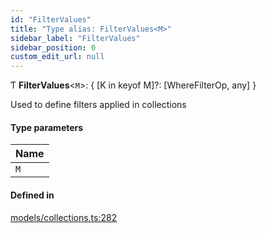 ```yaml
---
id: "FilterValues"
title: "Type alias: FilterValues<M>"
sidebar_label: "FilterValues"
sidebar_position: 0
custom_edit_url: null
---
```


Ƭ **FilterValues**<`M`\>: { [K in keyof M]?: [WhereFilterOp, any] }

Used to define filters applied in collections

#### Type parameters

| Name |
| :------ |
| `M` |

#### Defined in

[models/collections.ts:282](https://github.com/Camberi/firecms/blob/2d60fba/src/models/collections.ts#L282)
